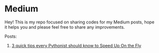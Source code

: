 # Medium
Hey! This is my repo focused on sharing codes for my Medium posts, hope it helps you and please feel free to share any improvements.

Posts:
1. [3 quick tips every Pythonist should know to Speed Up On the Fly](https://dtksharing.medium.com/3-quick-tips-every-pythonist-should-know-to-speed-up-on-the-fly-9ec7456cd72d)
